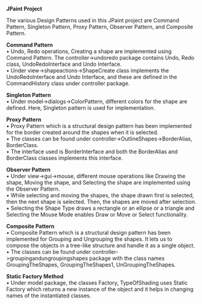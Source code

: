 **JPaint Project**

The various Design Patterns used in this JPaint project are Command Pattern, Singleton Pattern, Proxy Pattern, Observer Pattern, and Composite Pattern. 

**Command Pattern** <br /> 
•	  Undo, Redo operations, Creating a shape are implemented using Command Pattern. The controller->undoredo package contains Undo, Redo class, UndoRedoInterface and Undo Interface. <br /> 
•	  Under view->shapeactions->ShapeCreate class implements the UndoRedoInterface and Undo Interface, and these are defined in the CommandHistory class under controller package.


**Singleton Pattern** <br /> 
•	Under model->dialogs->ColorPattern, different colors for the shape are defined. Here, Singleton pattern is used for implementation. 


**Proxy Pattern** <br /> 
•	Proxy Pattern which is a structural design pattern has been implemented for the border created around the shapes when it is selected. <br /> 
•	The classes can be found under controller->OutlineShapes->BorderAlias, BorderClass. <br /> 
•	The interface used is BorderInterface and both the BorderAlias and BorderClass classes implements this interface. <br /> 


**Observer Pattern** <br /> 
•	Under view->gui->mouse, different mouse operations like Drawing the shape, Moving the shape, and Selecting the shape are implemented using the Observer Pattern.<br /> 
•	While selecting and moving the shapes, the shape drawn first is selected, then the next shape is selected. Then, the shapes are moved after selection. <br /> 
•	Selecting the Shape Type draws a rectangle or an ellipse or a triangle and Selecting the Mouse Mode enables Draw or Move or Select functionality.<br /> 


**Composite Pattern** <br /> 
•	Composite Pattern which is a structural design pattern has been implemented for Grouping and Ungrouping the shapes. It lets us to compose the objects in a tree-like structure and handle it as a single object. <br /> 
•	The classes can be found under controller->groupingandungroupingshapes package with the class names GroupingTheShapes, GroupingTheShapes1, UnGroupingTheShapes.<br /> 


**Static Factory Method** <br /> 
•	Under model package, the classes Factory, TypeOfShading uses Static Factory which returns a new instance of the object and it helps in changing names of the instantiated classes. 
